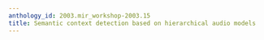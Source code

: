 ```yaml
---
anthology_id: 2003.mir_workshop-2003.15
title: Semantic context detection based on hierarchical audio models
---
```

